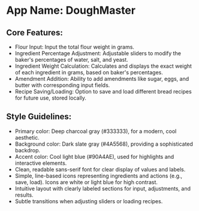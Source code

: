 # **App Name**: DoughMaster

## Core Features:

- Flour Input: Input the total flour weight in grams.
- Ingredient Percentage Adjustment: Adjustable sliders to modify the baker's percentages of water, salt, and yeast.
- Ingredient Weight Calculation: Calculates and displays the exact weight of each ingredient in grams, based on baker's percentages.
- Amendment Addition: Ability to add amendments like sugar, eggs, and butter with corresponding input fields.
- Recipe Saving/Loading: Option to save and load different bread recipes for future use, stored locally.

## Style Guidelines:

- Primary color: Deep charcoal gray (#333333), for a modern, cool aesthetic.
- Background color: Dark slate gray (#4A5568), providing a sophisticated backdrop.
- Accent color: Cool light blue (#90A4AE), used for highlights and interactive elements.
- Clean, readable sans-serif font for clear display of values and labels.
- Simple, line-based icons representing ingredients and actions (e.g., save, load). Icons are white or light blue for high contrast.
- Intuitive layout with clearly labeled sections for input, adjustments, and results.
- Subtle transitions when adjusting sliders or loading recipes.
